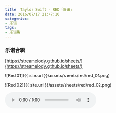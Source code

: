 ```yaml
---
title: Taylor Swift - RED「简谱」
date: 2016/07/17 21:47:10 
categories: 
- 乐谱
tags: 
- 乐谱集
---
```




### 乐谱合辑
[https://streamelody.github.io/sheets/](https://streamelody.github.io/sheets/)

![Red 01]({{ site.url }}/assets/sheets/red/red_01.png) 
<!--more--> 
![Red 02]({{ site.url }}/assets/sheets/red/red_02.png) 

<audio src="http://link.hhtjim.com/163/19292800.mp3" controls autoplay/>

🎵🎹继续帮忙把钢琴谱译成双手简谱。  
🎵可以直接贴出乐谱或者按照以下要求回复。  
1. 乐曲名称：XXXXXX「尽可能详细，🎹古典钢琴谱注明作品号op.xx…」  
2. 乐曲作者：演唱者／作曲者／演奏者
